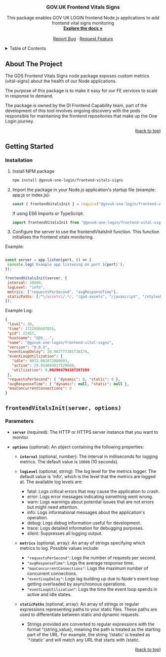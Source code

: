<!-- Improved compatibility of back to top link: See: https://github.com/othneildrew/Best-README-Template/pull/73 -->

<a name="readme-top"></a>

<!-- PROJECT LOGO -->
<br />
<div align="center">
  
<h3 align="center">GOV.UK Frontend Vitals Signs</h3>
  <p align="center">
  This package enables GOV UK LOGIN frontend Node.js applications to add frontend vital signs monitoring
    <br />
    <a href=""><strong>Explore the docs »</strong></a>
    <br />
    <br />
    <a href="https://github.com/govuk-one-login/govuk-one-login-frontend/issues">Report Bug</a>
    ·
    <a href="https://github.com/govuk-one-login/govuk-one-login-frontend/issues">Request Feature</a>
  </p>
</div>

<!-- TABLE OF CONTENTS -->
<details>
  <summary>Table of Contents</summary>
  <ol>
    <li>
      <a href="#about-the-project">About The Project</a>
    </li>
    <li>
      <a href="#getting-started">Getting Started</a>
      <ul>
        <li><a href="#installation">Installation</a></li>
      </ul>
    </li>
     <li><a href="#frontendvitalsinitserver-options">`frontendVitalsInit(server, options)`</a></li>
  </ol>
</details>

## About The Project

The GDS Frontend Vitals Signs node package exposes custom metrics (vital-signs) about the health of our Node applications.

The purpose of this package is to make it easy for our FE services to scale in response to demand.

The package is owned by the DI Frontend Capability team, part of the development of this tool involves ongoing discovery with the pods responsible for maintaining the frontend repositories that make up the One Login journey. 

<p align="right">(<a href="#readme-top">back to top</a>)</p>

<!-- GETTING STARTED -->

## Getting Started

### Installation

1. Install NPM package

   ```sh
   npm install @govuk-one-login/frontend-vitals-signs
   ```
2. Import the package in your Node.js application's startup file (example: app.js or index.js):

   ```js
   const { frontendVitalsInit } = require("@govuk-one-login/frontend-vital-signs");
   ```

   If using ES6 Imports or TypeScript:

   ```ts
   import frontendVitalsInit from "@govuk-one-login/frontend-vital-signs";
   ```

3. Configure the server to use the frontendVitalsInit function. This function initialises the frontend vitals monitoring.

  Example:

   ```js

  const server = app.listen(port, () => {
    console.log(`Example app listening on port ${port}`);
  });
  
  frontendVitalsInit(server, {
    interval: 10000, 
    logLevel: "info",
    metrics: ["requestsPerSecond", "avgResponseTime"],
    staticPaths: [/^\/assets\/.*/, "/ga4-assets", "/javascript", "/stylesheets"], 
  });

   ```

  Example Log:

   ```json
  {
    "level": 30,
    "time": 1722506607855,
    "pid": 22457,
    "hostname": "GDS...",
    "name": "@govuk-one-login/frontend-vital-signs",
    "version": "0.0.3",
    "eventLoopDelay": 10.982777381738174,
    "eventLoopUtilization": {
      "idle": 9972.082872000003,
      "active": 29.954044017529668,
      "utilization": 0.002994794387287299
    },
    "requestsPerSecond": { "dynamic": 0, "static": 0 },
    "avgResponseTime": { "dynamic": null, "static": null },
    "maxConcurrentConnections": 0
  }


   ```

 
## `frontendVitalsInit(server, options)`

### Parameters

- **`server`** (required): 
  The HTTP or HTTPS server instance that you want to monitor.

- **`options`** (optional): 
  An object containing the following properties:
  
  - **`interval`** (optional, number): 
    The interval in milliseconds for logging metrics. The default value is `10000` (10 seconds).

  - **`logLevel`** (optional, string):
    The log level for the metrics logger. The default value is 'info', which is the level that the metrics are logged at. The available log levels are:
    - fatal: Logs critical errors that may cause the application to crash.
    - error: Logs error messages indicating something went wrong.
    - warn: Logs warnings about potential issues that are not errors but might need attention.
    - info: Logs informational messages about the application's operation.
    - debug: Logs debug information useful for development.
    - trace: Logs detailed information for debugging purposes.
    - silent: Suppresses all logging output.

  - **`metrics`** (optional, array): 
    An array of strings specifying which metrics to log. Possible values include:
    - `"requestsPerSecond"`: Logs the number of requests per second.
    - `"avgResponseTime"`: Logs the average response time.
    - `"maxConcurrentConnections"`: Logs the maximum number of concurrent connections.
    - `"eventLoopDelay"`: Logs lag building up due to Node's event loop getting overloaded by asynchronous operations.
    - `"eventLoopUtilization"`: Logs the time the event loop spends in active and idle states.

  - **`staticPaths`** (optional, array): 
    An array of strings or regular expressions representing paths to your static files. These paths are used to differentiate between static and dynamic requests.
    
    - Strings provided are converted to regular expressions with the format ^{string_value}, meaning the path is treated as the starting part of the URL. For example, the string '/static' is treated as '^/static' and will match any URL that starts with /static.

<p align="right">(<a href="#readme-top">back to top</a>)</p>

